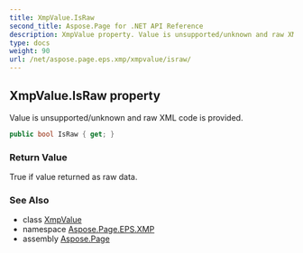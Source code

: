 ```yaml
---
title: XmpValue.IsRaw
second_title: Aspose.Page for .NET API Reference
description: XmpValue property. Value is unsupported/unknown and raw XML code is provided
type: docs
weight: 90
url: /net/aspose.page.eps.xmp/xmpvalue/israw/
---
```

## XmpValue.IsRaw property

Value is unsupported/unknown and raw XML code is provided.

```csharp
public bool IsRaw { get; }
```

### Return Value

True if value returned as raw data.

### See Also

* class [XmpValue](../)
* namespace [Aspose.Page.EPS.XMP](../../xmpvalue/)
* assembly [Aspose.Page](../../../)


